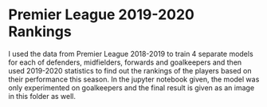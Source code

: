 # Premier League 2019-2020 Rankings

I used the data from Premier League 2018-2019 to train 4 separate models for each of defenders, midfielders, forwards and goalkeepers and then used 2019-2020 statistics to find out the rankings of the players based on their performance this season. In the jupyter notebook given, the model was only experimented on goalkeepers and the final result is given as an image in this folder as well.
